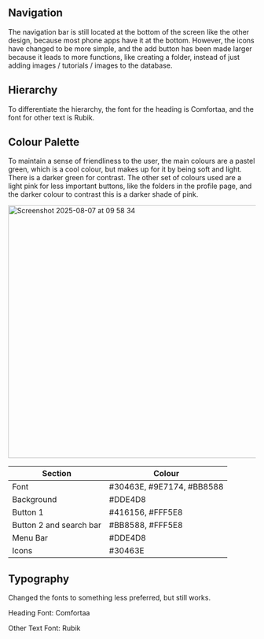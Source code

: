 ## Navigation
The navigation bar is still located at the bottom of the screen like the other design, because most phone apps have it at the bottom. However, the icons have changed to be more simple, and the add button has been made larger because it leads to more functions, like creating a folder, instead of just adding images / tutorials / images to the database.

## Hierarchy
To differentiate the hierarchy, the font for the heading is Comfortaa, and the font for other text is Rubik.

## Colour Palette
To maintain a sense of friendliness to the user, the main colours are a pastel green, which is a cool colour, but makes up for it by being soft and light. There is a darker green for contrast. The other set of colours used are a light pink for less important buttons, like the folders in the profile page, and the darker colour to contrast this is a darker shade of pink.

<img width="1437" height="514" alt="Screenshot 2025-08-07 at 09 58 34" src="https://github.com/user-attachments/assets/de54016d-aaa4-4681-8de2-abe588c9bd32" />

| Section | Colour |
| ----------- | ----------- |
| Font | #30463E, #9E7174, #BB8588 |
| Background | #DDE4D8 |
| Button 1 | #416156, #FFF5E8 |
| Button 2 and search bar | #BB8588, #FFF5E8 |
| Menu Bar | #DDE4D8 |
| Icons | #30463E |

## Typography
Changed the fonts to something less preferred, but still works.

Heading Font: Comfortaa

Other Text Font: Rubik
